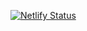 [![Netlify Status](https://api.netlify.com/api/v1/badges/786ad96f-4d4b-4c2e-81c8-df7b5f3bb634/deploy-status)](https://app.netlify.com/sites/lucid-austin-c91644/deploys)
